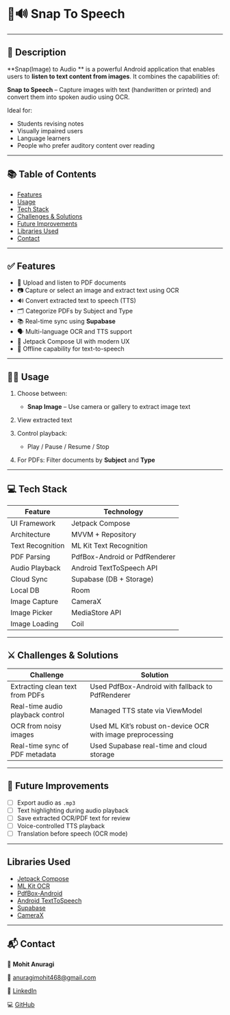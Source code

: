 
# 📄🔊 Snap To Speech

---

## 📄 Description

**Snap(Image) to Audio ** is a powerful Android application that enables users to **listen to text content from images**. It combines the capabilities of:

 **Snap to Speech** – Capture images with text (handwritten or printed) and convert them into spoken audio using OCR.

Ideal for:
- Students revising notes
- Visually impaired users
- Language learners
- People who prefer auditory content over reading

---

## 📚 Table of Contents

- [Features](#features)
- [Usage](#usage)
- [Tech Stack](#tech-stack)
- [Challenges & Solutions](#challenges--solutions)
- [Future Improvements](#future-improvements)
- [Libraries Used](#libraries--used)
- [Contact](#contact)

---

## ✅ Features

- 📄 Upload and listen to PDF documents
- 📷 Capture or select an image and extract text using OCR
- 🔊 Convert extracted text to speech (TTS)
- 🗂️ Categorize PDFs by Subject and Type
- 📚 Real-time sync using **Supabase**
- 🗣️ Multi-language OCR and TTS support
- 🎨 Jetpack Compose UI with modern UX
- 📶 Offline capability for text-to-speech

---

## 🧑‍💻 Usage

1. Choose between:
   - **Snap Image** – Use camera or gallery to extract image text

2. View extracted text

3. Control playback:
   - Play / Pause / Resume / Stop

4. For PDFs: Filter documents by **Subject** and **Type**

---

## 💻 Tech Stack

| Feature           | Technology                             |
|------------------|-----------------------------------------|
| UI Framework      | Jetpack Compose                        |
| Architecture      | MVVM + Repository                      |
| Text Recognition  | ML Kit Text Recognition                |
| PDF Parsing       | PdfBox-Android or PdfRenderer          |
| Audio Playback    | Android TextToSpeech API               |
| Cloud Sync        | Supabase (DB + Storage)                |
| Local DB          | Room                                   |
| Image Capture     | CameraX                                |
| Image Picker      | MediaStore API                         |
| Image Loading     | Coil                                   |

---

## ⚔️ Challenges & Solutions

| Challenge                        | Solution                                                        |
|----------------------------------|-----------------------------------------------------------------|
| Extracting clean text from PDFs  | Used PdfBox-Android with fallback to PdfRenderer                |
| Real-time audio playback control | Managed TTS state via ViewModel                                 |
| OCR from noisy images            | Used ML Kit’s robust on-device OCR with image preprocessing     |
| Real-time sync of PDF metadata   | Used Supabase real-time and cloud storage                       |

---

## 🚀 Future Improvements

- [ ] Export audio as `.mp3`
- [ ] Text highlighting during audio playback
- [ ] Save extracted OCR/PDF text for review
- [ ] Voice-controlled TTS playback
- [ ] Translation before speech (OCR mode)

---

## Libraries Used


- [Jetpack Compose](https://developer.android.com/jetpack/compose)
- [ML Kit OCR](https://developers.google.com/ml-kit/vision/text-recognition)
- [PdfBox-Android](https://github.com/TomRoush/PdfBox-Android)
- [Android TextToSpeech](https://developer.android.com/reference/android/speech/tts/TextToSpeech)
- [Supabase](https://supabase.com/)
- [CameraX](https://developer.android.com/training/camerax)

---

## 📬 Contact

👤 **Mohit Anuragi**  

📧 anuragimohit468@gmail.com  

🔗 [LinkedIn](https://www.linkedin.com/in/mohit-a-52989b2b2) 

💻 [GitHub](https://github.com/MohitAnuragi)
